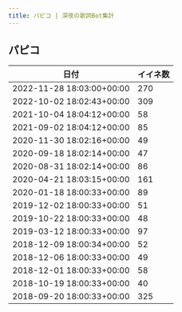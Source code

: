 ```yaml
---
title: パピコ | 深夜の歌詞Bot集計
---
```

## パピコ

|日付|イイネ数|
|-|-|
|2022-11-28 18:03:00+00:00|270|
|2022-10-02 18:02:43+00:00|309|
|2021-10-04 18:04:12+00:00|58|
|2021-09-02 18:04:12+00:00|85|
|2020-11-30 18:02:16+00:00|49|
|2020-09-18 18:02:14+00:00|47|
|2020-08-31 18:02:14+00:00|86|
|2020-04-21 18:03:15+00:00|161|
|2020-01-18 18:00:33+00:00|89|
|2019-12-02 18:00:33+00:00|51|
|2019-10-22 18:00:33+00:00|48|
|2019-03-12 18:00:33+00:00|97|
|2018-12-09 18:00:34+00:00|52|
|2018-12-06 18:00:33+00:00|49|
|2018-12-01 18:00:33+00:00|58|
|2018-10-19 18:00:33+00:00|40|
|2018-09-20 18:00:33+00:00|325|
